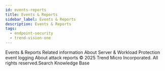 ```yaml
---
id: events-reports
title: Events & Reports
sidebar_label: Events & Reports
description: Events & Reports
tags:
  - endpoint-security
  - trend-vision-one
---
```


 Events & Reports Related information About Server & Workload Protection event logging About attack reports © 2025 Trend Micro Incorporated. All rights reserved.Search Knowledge Base